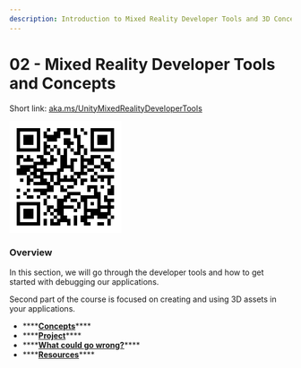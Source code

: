 ```yaml
---
description: Introduction to Mixed Reality Developer Tools and 3D Concepts
---
```


# 02 - Mixed Reality Developer Tools and Concepts

Short link: [aka.ms/UnityMixedRealityDeveloperTools](https://aka.ms/UnityMixedRealityDeveloperTools)

![Mixed Reality Developer Tools.](../../.gitbook/assets/unitymrtools.png)

### Overview

In this section, we will go through the developer tools and how to get started with debugging our applications. 

Second part of the course is focused on creating and using 3D assets in your applications.

* \*\*\*\*[**Concepts**](concepts/)\*\*\*\*
* \*\*\*\*[**Project**](project/)\*\*\*\*
* \*\*\*\*[**What could go wrong?**](what-could-go-wrong.md)\*\*\*\*
* \*\*\*\*[**Resources**](resources.md)\*\*\*\*



